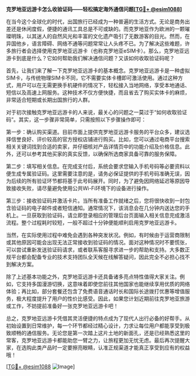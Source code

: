 **克罗地亚远游卡怎么收验证码——轻松搞定海外通信问题[[TG💪+ @esim1088](https://t.me/s/esim1088)]**

在当今这个全球化的时代，出国旅行已经成为一种普遍的生活方式。无论是商务出差还是休闲度假，便捷的通讯工具总是不可或缺的。而克罗地亚作为欧洲的一颗璀璨明珠，以其迷人的自然风光和丰富的文化遗产吸引了无数游客的目光。然而，在异国他乡，语言障碍、网络不通等问题常常让人头疼不已。为了解决这些难题，许多旅行者会选择使用克罗地亚远游卡（也称克罗地亚eSIM卡）。那么，克罗地亚远游卡到底是什么？它如何帮助我们解决通信问题？又该如何收取验证码呢？

首先，让我们来了解一下克罗地亚远游卡的基本概念。克罗地亚远游卡是一种虚拟SIM卡，与传统物理SIM卡不同，它不需要实体卡槽即可激活使用。通过这种方式，用户可以在无需更换手机硬件的情况下，轻松接入当地网络，享受本地通话、短信以及高速上网服务。这种技术不仅方便快捷，而且省去了购买实体卡的麻烦，非常适合短期或长期出国旅行的人群。

对于初次接触克罗地亚远游卡的人来说，最关心的问题之一莫过于“如何收取验证码”。其实，这一步骤非常简单，只需按照以下步骤操作即可：

第一步：确认购买渠道。目前市面上提供克罗地亚远游卡服务的平台众多，建议选择信誉良好、评价较高的官方授权店铺进行购买。比如，您可以通过电商平台搜索相关关键词找到合适的卖家，并仔细核对产品详情页中的功能介绍及价格信息。此外，还可以参考其他买家的真实反馈，以确保所选商家具备可靠的服务保障。

第二步：填写相关信息。在完成支付后，系统会要求您输入手机号码等必要资料以便生成专属验证码。这里需要注意的是，请务必保证提供的手机号码准确无误，因为后续的所有验证环节都将基于此号码展开。同时，为了避免因网络延迟等原因导致接收失败，请尽量避免使用公共Wi-Fi环境下的设备进行操作。

第三步：接收验证码并激活卡片。当所有准备工作就绪之后，您将很快收到一封包含验证码的电子邮件或者短信通知。通常情况下，该消息会在几分钟内送达您的手机上。一旦获取到验证码，请立即登录相应的管理后台页面输入相关信息完成激活流程。整个过程耗时较短，一般不超过十分钟便能顺利启用克罗地亚远游卡。

当然，在实际使用过程中难免会遇到各种突发状况。例如，有时候由于运营商限制或其他原因可能会出现无法正常接收到验证码的情况。面对这种情况时不要慌张，可以尝试重新发送验证码请求，或者联系客服寻求进一步的帮助和支持。大多数正规平台都会配备专业的技术支持团队全天候在线解答疑问，因此完全不必担心找不到解决方案。

除了上述基本功能之外，克罗地亚远游卡还具备诸多亮点特性值得大家关注。例如，它支持多国漫游切换，这意味着即使您前往其他国家也能继续享用优质的网络体验；再比如，部分套餐还包含了免费语音通话时长和国际长途拨打优惠等增值服务，极大程度提升了用户的性价比感受。因此，如果您计划近期前往克罗地亚旅游或工作，不妨提前准备好一张克罗地亚远游卡吧！

总之，克罗地亚远游卡凭借其灵活便捷的特点成为了现代人出行必备的好帮手。从初始设置到日常维护，每一个环节都经过精心设计，力求让每位用户都能享受到极致顺畅的通信服务。无论您是第一次踏上这片土地的新面孔，还是已经熟悉这里的常客，克罗地亚远游卡都能助您一臂之力，让旅程更加无忧无虑。最后再次提醒大家，在选购此类产品时一定要擦亮眼睛，认准正规渠道才能真正享受到应有的权益哦！

[[TG💪+ @esim1088](https://t.me/s/esim1088) ![Image](https://i.postimg.cc/4NQfJmqS/Snipaste-2025-05-13-00-14-12.png)]